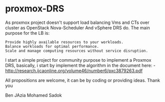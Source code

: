 # proxmox-DRS

As proxmox project doesn't support load balancing Vms and CTs over cluster as OpenStack Nova-Scheduler And vSphere DRS do.
The main purpose for the LB is:

    Provide highly available resources to your workloads.
    Balance workloads for optimal performance.
    Scale and manage computing resources without service disruption.
  
I start a simple project for community purpose to implement a Proxmox DRS, basically, i start by implement the algorithm in the document here:
-http://research.ijcaonline.org/volume46/number6/pxc3879263.pdf

All propositions are welcome, it can be by coding or providing ideas.
Thank you

Ben JAzia Mohamed Sadok
